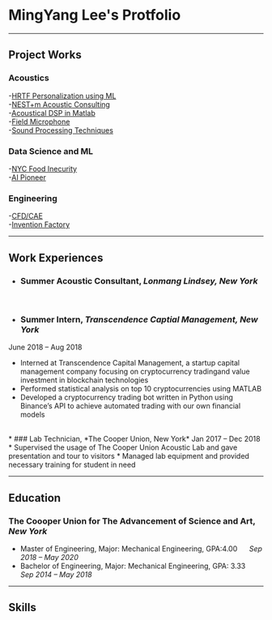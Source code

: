 <br>
<br>

# MingYang Lee's Protfolio

---

## Project Works

### Acoustics
-[HRTF Personalization using ML](https://raymondminglee.github.io/Acoustic/)
<br> 
-[NEST+m Acoustic Consulting](https://raymondminglee.github.io/Acoustic-Consulting/)
<br>
-[Acoustical DSP in Matlab](https://raymondminglee.github.io/Acoustic-Consulting/)
<br>
-[Field Microphone](https://raymondminglee.github.io/Acoustic/)
<br>
-[Sound Processing Techniques](https://raymondminglee.github.io/Acoustic/)

### Data Science and ML
-[NYC Food Inecurity](https://raymondminglee.github.io/DataScience/)
<br>
-[AI Pioneer](https://raymondminglee.github.io/DataScience/)
<br>

### Engineering
-[CFD/CAE](https://raymondminglee.github.io/Engineering/)
<br>
-[Invention Factory](https://raymondminglee.github.io/Engineering/)

---

## Work Experiences

* ### Summer Acoustic Consultant, *Lonmang Lindsey, New York*

<br>

* ### Summer Intern, *Transcendence Captial Management, New York*
June 2018 – Aug 2018
  * Interned at Transcendence Capital Management, a startup capital management company focusing on cryptocurrency tradingand value investment in blockchain technologies
  * Performed statistical analysis on top 10 cryptocurrencies using MATLAB
  * Developed a cryptocurrency trading bot written in Python using Binance’s API to achieve automated trading with our own financial models
<br>
* ### Lab Technician, *The Cooper Union, New York*
Jan 2017 – Dec 2018
  * Supervised the usage of The Cooper Union Acoustic Lab and gave presentation and tour to visitors
  * Managed lab equipment and provided necessary training for student in need
<br>

---

## Education
### The Coooper Union for The Advancement of Science and Art, *New York*
* Master of Engineering, Major: Mechanical Engineering, GPA:4.00&nbsp; &nbsp; &nbsp; *Sep 2018 – May 2020*
* Bachelor of Engineering, Major: Mechanical Engineering, GPA: 3.33&nbsp; &nbsp; *Sep 2014 – May 2018*

---

## Skills


